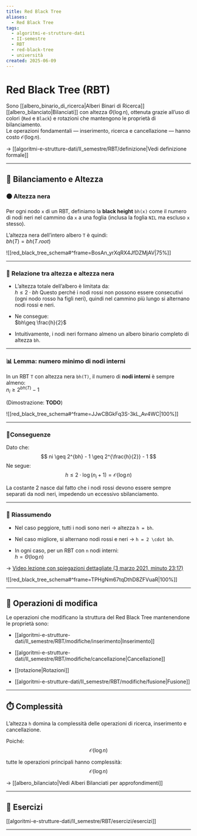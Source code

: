 ```yaml
---
title: Red Black Tree
aliases:
  - Red Black Tree
tags:
  - algoritmi-e-strutture-dati
  - II-semestre
  - RBT
  - red-black-tree
  - università
created: 2025-06-09
---
```

# Red Black Tree (RBT)

Sono [[albero_binario_di_ricerca|Alberi Binari di Ricerca]] [[albero_bilanciato|Bilanciati]] con altezza $\Theta(\log n)$, ottenuta grazie all’uso di colori (`Red` e `Black`) e rotazioni che mantengono le proprietà di bilanciamento.  
Le operazioni fondamentali — inserimento, ricerca e cancellazione — hanno costo $\mathcal{O}(\log n)$.

→ [[algoritmi-e-strutture-dati/II_semestre/RBT/definizione|Vedi definizione formale]]


---

## 📏 Bilanciamento e Altezza

### ⚫ Altezza nera

Per ogni nodo `x` di un RBT, definiamo la **black height** `bh(x)` come il numero di nodi neri nel cammino da `x` a una foglia (inclusa la foglia `NIL` ma escluso `x` stesso).

L’altezza nera dell’intero albero `T` è quindi:  
$bh(T)=bh(T.root)$

![[red_black_tree_schema#^frame=BosAn_yrXqRX4JfDZMjAV|75%]]

---

### 📐 Relazione tra altezza e altezza nera 

- L’altezza totale dell’albero è limitata da:  
    $h≤2⋅bh$
    Questo perché i nodi rossi non possono essere consecutivi (ogni nodo rosso ha figli neri), quindi nel cammino più lungo si alternano nodi rossi e neri.
    
- Ne consegue:  
    $bh\geq \frac{h}{2}​$
    
- Intuitivamente, i nodi neri formano almeno un albero binario completo di altezza `bh`.
    

---

### 📊 Lemma: numero minimo di nodi interni

In un RBT `T` con altezza nera `bh(T)`, il numero di **nodi interni** è sempre almeno:  
$n_i \geq 2^{bh(T)} - 1$

(Dimostrazione: **TODO**)

![[red_black_tree_schema#^frame=JJwCBGkFq3S-3kL_Av4WC|100%]]

---

### 📎Conseguenze

Dato che: 
$$
ni \geq 2^{bh} - 1 \geq 2^{\frac{h}{2}} - 1
$$
Ne segue:
$$
h \leq 2 \cdot \log(n_i + 1) = \mathcal{O}(\log n)
$$

La costante 2 nasce dal fatto che i nodi rossi devono essere sempre separati da nodi neri, impedendo un eccessivo sbilanciamento.

---

### 🧠 Riassumendo

- Nel caso peggiore, tutti i nodi sono neri → altezza `h = bh`.
    
- Nel caso migliore, si alternano nodi rossi e neri → `h = 2 \cdot bh`.
    
- In ogni caso, per un RBT con `n` nodi interni:  
    $h = \Theta(\log n)$
    

→ [Video lezione con spiegazioni dettagliate (3 marzo 2021, minuto 23:17)](https://uniudamce.sharepoint.com/sites/117802-ALGORITMIESTRUTTUREDATIELABORATORIO/_layouts/15/stream.aspx?id=%2Fsites%2F117802%2DALGORITMIESTRUTTUREDATIELABORATORIO%2FDocumenti%20condivisi%2FGeneral%2FRecordings%2FASD%20lezione%2026%2Emp4&referrer=StreamWebApp%2EWeb&referrerScenario=AddressBarCopied%2Eview%2E9f0efd42%2D4431%2D43e7%2D8c92%2D8c1a728dcc06)

![[red_black_tree_schema#^frame=TPHgNm67tqDthD8ZFVuaR|100%]]

---


## 🔄 Operazioni di modifica

Le operazioni che modificano la struttura del Red Black Tree mantenendone le proprietà sono:

- [[algoritmi-e-strutture-dati/II_semestre/RBT/modifiche/inserimento|Inserimento]]
    
- [[algoritmi-e-strutture-dati/II_semestre/RBT/modifiche/cancellazione|Cancellazione]]
    
- [[rotazione|Rotazioni]]
    
- [[algoritmi-e-strutture-dati/II_semestre/RBT/modifiche/fusione|Fusione]]


---

## ⏱️ Complessità

L’altezza `h` domina la complessità delle operazioni di ricerca, inserimento e cancellazione.

Poiché:  
$$
\mathcal{O}(\log n)
$$


tutte le operazioni principali hanno complessità:  
$$
\mathcal{O}(\log n)
$$

→ [[albero_bilanciato|Vedi Alberi Bilanciati per approfondimenti]]

---

## 📝 Esercizi

[[algoritmi-e-strutture-dati/II_semestre/RBT/esercizi/esercizi]]

---

